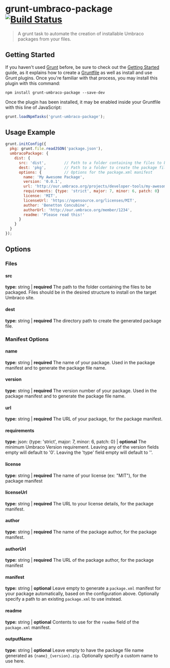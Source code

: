 grunt-umbraco-package  [![Build Status](https://travis-ci.org/tomfulton/grunt-umbraco-package.svg?branch=master)](https://travis-ci.org/tomfulton/grunt-umbraco-package)
=====================

> A grunt task to automate the creation of installable Umbraco packages from your files.

## Getting Started
If you haven't used [Grunt](http://gruntjs.com/) before, be sure to check out the [Getting Started](http://gruntjs.com/getting-started) guide, as it explains how to create a [Gruntfile](http://gruntjs.com/sample-gruntfile) as well as install and use Grunt plugins. Once you're familiar with that process, you may install this plugin with this command:

```shell
npm install grunt-umbraco-package --save-dev
```

Once the plugin has been installed, it may be enabled inside your Gruntfile with this line of JavaScript:

```js
grunt.loadNpmTasks('grunt-umbraco-package');
```


## Usage Example

```js
grunt.initConfig({
  pkg: grunt.file.readJSON('package.json'),
  umbracoPackage: {
    dist: {
      src: 'dist',		  // Path to a folder containing the files to be packaged
      dest: 'pkg',		  // Path to a folder to create the package file
      options: {		  // Options for the package.xml manifest
        name: 'My Awesome Package',
        version: '0.0.1',
        url: 'http://our.umbraco.org/projects/developer-tools/my-awesome-package',
        requirements: {type: 'strict', major: 7, minor: 6, patch: 0}
        license: 'MIT',
        licenseUrl: 'https://opensource.org/licenses/MIT',
        author: 'Benetton Concubine',
        authorUrl: 'http://our.umbraco.org/member/1234',
        readme: 'Please read this!'
      }
    }
  }
});
```

## Options
### Files
#### src
**type:** string | **required**
The path to the folder containing the files to be packaged.  Files should be in the desired structure to install on the target Umbraco site.

#### dest
**type:** string | **required**
The directory path to create the generated package file.

### Manifest Options
#### name
**type:** string | **required**
The name of your package.  Used in the package manifest and to generate the package file name.

#### version
**type:** string | **required**
The version number of your package.  Used in the package manifest and to generate the package file name.

#### url
**type:** string | **required**
The URL of your package, for the package manifest.

#### requirements
**type:** json: {type: 'strict', major: 7, minor: 6, patch: 0} |  **optional**
The minimum Umbraco Version requirement. Leaving any of the version fields empty will default to '0'. Leaving the 'type' field empty will default to ''.

#### license
**type:** string | **required**
The name of your license (ex: "MIT"), for the package manifest

#### licenseUrl
**type:** string | **required**
The URL to your license details, for the package manifest.

#### author
**type:** string | **required**
The name of the package author, for the package manifest.

#### authorUrl
**type:** string | **required**
The URL of the package author, for the package manifest

#### manifest
**type:** string | **optional**
Leave empty to generate a `package.xml` manifest for your package automatically, based on the configuration above.  Optionally specify a path to an existing `package.xml` to use instead.

#### readme
**type:** string | **optional**
Contents to use for the `readme` field of the `package.xml` manifest.

#### outputName
**type:** string | **optional**
Leave empty to have the package file name generated as `{name}_{version}.zip`.  Optionally specify a custom name to use here.